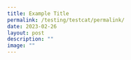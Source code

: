 ```yaml
---
title: Example Title
permalink: /testing/testcat/permalink/
date: 2023-02-26
layout: post
description: ""
image: ""
---
```

